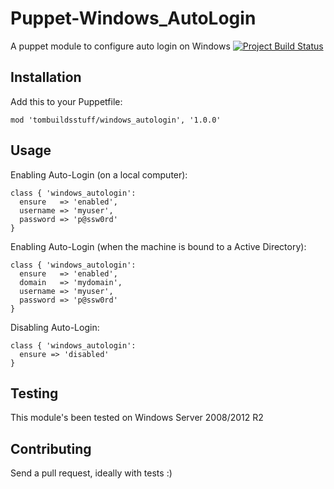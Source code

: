 Puppet-Windows_AutoLogin
===============

A puppet module to configure auto login on Windows
[![Project Build Status](https://travis-ci.org/tombuildsstuff/puppet-windows_autologin.svg?branch=master)](https://travis-ci.org/tombuildsstuff/puppet-windows_autologin)

Installation
------------

Add this to your Puppetfile:
```puppet
mod 'tombuildsstuff/windows_autologin', '1.0.0'
````

Usage
-----

Enabling Auto-Login (on a local computer):

```puppet
class { 'windows_autologin':
  ensure   => 'enabled',
  username => 'myuser',
  password => 'p@ssw0rd'
}
```

Enabling Auto-Login (when the machine is bound to a Active Directory):

```puppet
class { 'windows_autologin':
  ensure   => 'enabled',
  domain   => 'mydomain',
  username => 'myuser',
  password => 'p@ssw0rd'
}
```

Disabling Auto-Login:
```puppet
class { 'windows_autologin':
  ensure => 'disabled'
}
```

Testing
-------
This module's been tested on Windows Server 2008/2012 R2

Contributing
------------
Send a pull request, ideally with tests :)
